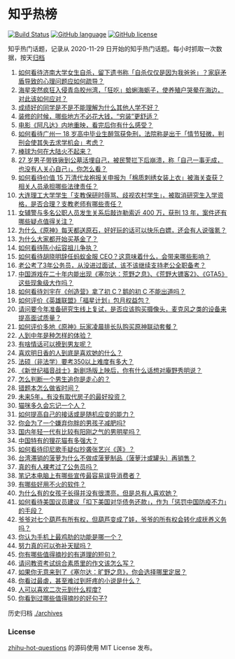 # 知乎热榜
[![Build Status](https://github.com/ToWeLong/zhihu-hot-questions/workflows/CI/badge.svg)](https://github.com/ToWeLong/zhihu-hot-questions/actions)
[![GitHub language](https://img.shields.io/badge/language-golang-orange.svg)](https://golang.org/)
[![GitHub license](https://img.shields.io/github/license/ToWeLong/zhihu-hot-questions)](https://github.com/ToWeLong/zhihu-hot-questions/blob/main/LICENSE)

知乎热门话题，记录从 2020-11-29 日开始的知乎热门话题。每小时抓取一次数据，按天[归档](./archives)

<!-- BEGIN -->

1. [如何看待济南大学女生自杀，留下遗书称「自杀仅仅是因为我爸爸」？家庭矛盾导致的心理问题应如何疏导？](https://www.zhihu.com/question/448002553)
1. [海星突然疯狂入侵青岛胶州湾，「狂吃」蛤蜊海蛎子，使养殖户哭晕在海边，对此该如何应对？](https://www.zhihu.com/question/448899043)
1. [成绩好的同学是不是不能理解为什么其他人学不好？](https://www.zhihu.com/question/440822975)
1. [装修的时候，哪些地方不必花大钱，“穷装”更舒适？](https://www.zhihu.com/question/434313025)
1. [电影《阿凡达》内地重映，看完后你有什么感受？](https://www.zhihu.com/question/448750149)
1. [如何看待广州一 18 岁高中毕业生醉驾获免刑，法院称是出于「情节轻微，判刑会使其失去求学机会」考虑？](https://www.zhihu.com/question/448905232)
1. [棒球为何在大陆火不起来？](https://www.zhihu.com/question/448302143)
1. [27 岁男子带铁锹到公墓活埋自己，被民警拦下后崩溃，称「自己一事无成，也没有人关心自己」，你怎么看？](https://www.zhihu.com/question/448895485)
1. [如何看待价值 15 万清代龙袍报关申报为「棉质刺绣女装上衣」被海关查获？相关人员承担哪些法律责任？](https://www.zhihu.com/question/448701359)
1. [大连理工大学学生「支教保研时辱骂、歧视农村学生」，被取消研究生入学资格，是否合理？支教老师有哪些责任？](https://www.zhihu.com/question/449089292)
1. [女辅警与多名公职人员发生关系后敲诈勒索近 400 万，获刑 13 年，案件还有哪些疑点值得关注？](https://www.zhihu.com/question/448965331)
1. [为什么《原神》每天都送原石，好好玩的话可以快乐白嫖，还会有人说强氪？](https://www.zhihu.com/question/442373014)
1. [为什么大家都开始买基金了？](https://www.zhihu.com/question/440302773)
1. [如何看待陈小纭容祖儿争执？](https://www.zhihu.com/question/448965863)
1. [如何看待胡晓明辞任蚂蚁金服 CEO？这意味着什么，会带来哪些影响？](https://www.zhihu.com/question/448999558)
1. [老公考了3年公务员，从没进过面试，该不该继续支持老公全职备考？](https://www.zhihu.com/question/417796263)
1. [中国游戏在二十年内能出现《塞尔达：荒野之息》、《荒野大镖客2》、《GTA5》这些现象级大作吗？](https://www.zhihu.com/question/448003342)
1. [如何看待刘宇在《创造营》拿了初 C？鹅的初 C 不能出道吗？](https://www.zhihu.com/question/448764200)
1. [如何评价《英雄联盟》「福星计划」包月权益包？](https://www.zhihu.com/question/449006082)
1. [请问要今年准备研究生线上复试，是否应该购买摄像头，麦克风之类的设备来提高面试质量？](https://www.zhihu.com/question/387856123)
1. [如何评价多地《原神》玩家凌晨排长队购买原神联动套餐？](https://www.zhihu.com/question/449049692)
1. [人到中年是种怎样的体验？](https://www.zhihu.com/question/28596096)
1. [有啥情话可以撩到男友呢？](https://www.zhihu.com/question/390905088)
1. [喜欢明日香的人到底是喜欢她的什么？](https://www.zhihu.com/question/397974824)
1. [法硕（非法学）要考350以上难度有多大？](https://www.zhihu.com/question/56326518)
1. [《新世纪福音战士》新剧场版上映后，你有什么话想对庵野秀明说？](https://www.zhihu.com/question/448565809)
1. [怎么判断一个男生追你是走心的？](https://www.zhihu.com/question/307685355)
1. [错题本怎么做省时间？](https://www.zhihu.com/question/35049882)
1. [未来5年，有没有取代房子的最好投资？](https://www.zhihu.com/question/441692710)
1. [猫咪多久会忘记一个人？](https://www.zhihu.com/question/284146536)
1. [如何提高自己的接话或是随机应变的能力？](https://www.zhihu.com/question/316725457)
1. [你会为了一个嫌弃你胖的男孩子减肥吗?](https://www.zhihu.com/question/392669256)
1. [国内年轻一代有比较有阳刚之气的男明星吗？](https://www.zhihu.com/question/436821458)
1. [中国特有的狸花猫有多强大？](https://www.zhihu.com/question/423321345)
1. [如何看待印尼歌手疑似抄袭张艺兴《莲》？](https://www.zhihu.com/question/448365086)
1. [台湾滞销的菠萝为什么不做成菠萝制品（菠萝汁或罐头）再销售？](https://www.zhihu.com/question/448567998)
1. [真的有人裸考过了公务员吗？](https://www.zhihu.com/question/276113114)
1. [笔记本电脑上有哪些宣传最容易误导消费者？](https://www.zhihu.com/question/448312575)
1. [有哪些好用不火的软件？](https://www.zhihu.com/question/310110592)
1. [为什么有的女孩子长得并没有很漂亮，但是总有人喜欢她？](https://www.zhihu.com/question/405378615)
1. [如何看待美国议员建议「扣下美国对华债务还款」，作为「惩罚中国防疫不力」的手段？](https://www.zhihu.com/question/448932639)
1. [爷爷对七个葫芦有所有权，但葫芦变成了娃，爷爷的所有权会转化成抚养义务吗？](https://www.zhihu.com/question/448535473)
1. [你认为手机上最鸡肋的功能是哪一个？](https://www.zhihu.com/question/447620352)
1. [努力真的可以弥补天赋吗？](https://www.zhihu.com/question/448269620)
1. [你有哪些值得摘抄的有道理的短句？](https://www.zhihu.com/question/446870060)
1. [请问教资考试综合素质里的作文该怎么写？](https://www.zhihu.com/question/439265021)
1. [如果你无意来到了《塞尔达：旷野之息》，你会选择哪里定居？](https://www.zhihu.com/question/292324232)
1. [你看过最虐，甚至难过到肝疼的小说是什么？](https://www.zhihu.com/question/370779010)
1. [人可以喜欢二次元到什么程度?](https://www.zhihu.com/question/444925226)
1. [你看到过哪些值得摘抄的好句子?](https://www.zhihu.com/question/448088614)

<!-- END -->

历史归档 [./archives](./archives)


### License
[zhihu-hot-questions](https://github.com/towelong/zhihu-hot-questions) 的源码使用 MIT License 发布。